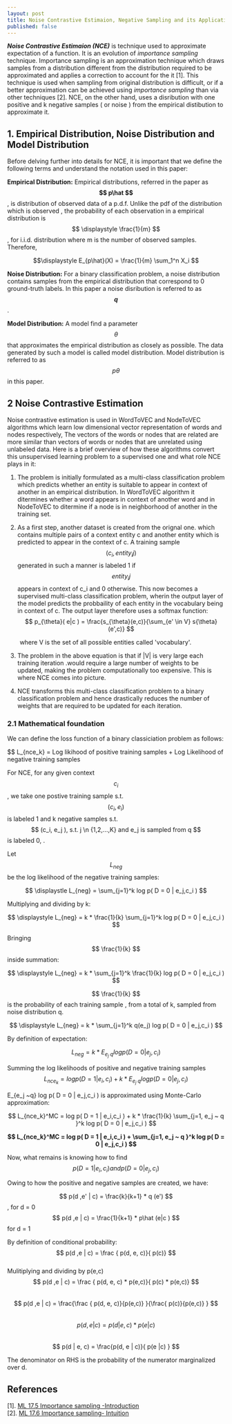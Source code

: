 ```yaml
---
layout: post
title: Noise Contrastive Estimaion, Negative Sampling and its Application to Graph Learning
published: false  
---
```


***Noise Contrastive Estimaion (NCE)*** is technique used to approximate expectation of a function. It is an evolution of *importance sampling* technique. Importance sampling is an approximation technique which draws samples from a distribution different from the distribution required to be approximated and applies a correction to account for the it [1]. This technique is used when sampling from original distribution is difficult, or if a better approximation can be achieved using *importance sampling* than via  other techniques [2]. NCE, on the other hand, uses a disribution with one positive and k negative samples ( or noise ) from the empirical distibution to approximate it.   

## 1. Empirical Distribution, Noise Distribution and Model Distribution
Before delving further into details for NCE, it is important that we define the following terms and understand the notation used in this paper:  
  
**Empirical Distribution:** Empirical distributions, referred in the paper as **$$ p\hat $$**, is distribution of observed data of a p.d.f. Unlike the pdf of the distribution which is observed , the probability of each observation in a empirical distribution is $$ \displaystyle \frac{1}{m} $$, for  i.i.d. distribution where m is the number of observed samples. Therefore,  

$$\displaystyle E_{p\hat}(X) = \frac{1}{m} \sum_1^n X_i $$  
  
**Noise Distribution:**  For a binary classification problem, a noise distribution contains samples from the empirical distribution that correspond to 0 ground-truth labels. In this paper a noise disribution is referred to as **$$ q $$**.   

**Model Distribution:** A model find a parameter $$ \theta $$  that approximates the empirical distribution as closely as possible. The data generated by such a model is called model distribution. Model distribution is referred to as $$ p\theta $$ in this paper.  

## 2 Noise Contrastive Estimation 

Noise contrastive estimation is used in WordToVEC and NodeToVEC algorithms which learn low dimensional vector representation of words and nodes respectively, The vectors of the words or nodes that are related are more similar than  vectors of words or nodes that are unrelated using unlabeled data. Here is a brief overview of how these algorithms convert this unsupervised learning problem to a supervised one and what role NCE plays in it: 

1.  The problem is initially formulated as a  multi-class classification problem which predicts whether an entity is suitable to appear in context of another in an empirical distribution. In WordToVEC algorithm it ditermines whether a word appears in context of another word and in NodeToVEC to ditermine if a node is in neighborhood of another in the training set.   
    
2. As a first step, another dataset is created from the orignal one. which contains multiple pairs of a context entity c and another entity which is predicted to appear in the context of c. A training sample $$ ( c_i, entity_ij ) $$ generated in such a manner is labeled 1 if $$ entity_ij $$ appears in context of c_i and 0 otherwise.  This now becomes a supervised  multi-class classification problem, wherin the output layer of the model predicts the probbaility of each entity in the vocabulary being in context of c. The output layer therefore uses a softmax function:  
$$ p_{\theta}( e|c ) = \frac{s_{\theta}(e,c)}{\sum_{e' \in V} s{\theta}(e',c)}  $$  

  &emsp; &ensp; where V is the set of all possible entities called 'vocabulary'.  
  
3. The problem in the above equation is that if  |V| is very large each training iteration .would require a large number of weights to be updated, making the problem computationally too expensive. This is where NCE comes into picture.  
    
4. NCE transforms this multi-class classification problem to a binary classification problem and hence drastically reduces the number of weights that are required to be updated for each iteration. 

### 2.1 Mathematical foundation

We can define the loss function of a binary classiciation problem as follows:

$$ L_{nce_k} = Log likihood of positive training samples + Log Likelihood of negative training samples 

For NCE, for any given context $$ c_i $$, we take one postive training sample s.t. $$ (c_i, e_i ) $$ is labeled 1  and  k negative samples  s.t. $$ (c_i, e_j ), s.t. j \n {1,2,...,K} and e_j is sampled from q $$ is labeled 0, .   
  
Let $$ L_{neg} $$ be the log likelihood of the negative training samples:  

$$ \displaystle L_{neg}  = \sum_{j=1}^k log p( D = 0 | e_j,c_i ) $$  

Multiplying and dividing by k:  

$$ \displaystyle L_{neg}  = k * \frac{1}{k} \sum_{j=1}^k log p( D = 0 | e_j,c_i ) $$  
    
Bringing $$ \frac{1}{k} $$ inside summation:  
  
$$ \displaystyle L_{neg}  = k *  \sum_{j=1}^k  \frac{1}{k} log p( D = 0 | e_j,c_i ) $$  
   
$$ \frac{1}{k} $$ is the probability of each training sample , from a total of k, sampled from noise distribution q.  
   
$$ \displaystyle L_{neg}  = k *  \sum_{j=1}^k  q(e_j) log p( D = 0 | e_j,c_i ) $$  
  
By definition of expectation:
  
$$ \displaystyle L_{neg} = k * E_{e_j ~q} log p( D = 0 | e_j,c_i ) $$  
   
Summing the log likelihoods of positive and negative training samples
$$ L_{nce_k} =  log p( D = 1 | e_i,c_i )  +  k * E_{e_j ~q} log p( D = 0 | e_j,c_i ) $$
  
E_{e_j ~q} log p( D = 0 | e_j,c_i ) is approximated using Monte-Carlo approximation: 

$$ L_{nce_k}^MC =  log p( D = 1 | e_i,c_i )  +  k *  \frac{1}{k} \sum_{j=1, e_j ~ q }^k  log p( D = 0 | e_j,c_i ) $$    

**$$ L_{nce_k}^MC =  log p( D = 1 | e_i,c_i )  + \sum_{j=1, e_j ~ q }^k  log p( D = 0 | e_j,c_i ) $$**  

Now, what remains is knowing how to find  $$ p( D = 1 | e_i,c_i ) and p( D = 0 | e_j,c_i ) $$

Owing to how the positive and negative samples are created, we have:

$$ p(d ,e' | c) = \frac{k}{k+1} * q (e') $$, for d = 0    
$$ p(d ,e | c) = \frac{1}{k+1} * p\hat (e|c ) $$  for d = 1  

By definition of conditional probability:  
$$ p(d ,e | c) = \frac { p(d, e, c)}{ p(c)} $$  
Mulitiplying and dividing by p(e,c)  
$$ p(d ,e | c) = \frac { p(d, e, c) * p(e,c)}{ p(c) * p(e,c)} $$  
$$ p(d ,e | c) = \frac{\frac { p(d, e, c)}{p(e,c)} }{\frac{ p(c)}{p(e,c)} } $$  
$$  p(d ,e | c) =  p(d| e, c) * p(e |c)  $$  
$$  p(d | e, c) =  \frac{p(d, e | c)}{ p(e |c) }  $$  
  
The denominator on RHS is the probability of the numerator marginalized over d.  











## References  
[1]. [ML 17.5 Importance sampling -Introduction](https://www.youtube.com/watch?v=S3LAOZxGcnk)    
[2]. [ML 17.6 Importance sampling- Intuition](https://www.youtube.com/watch?v=3Mw6ivkDVZc)  
